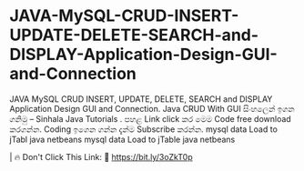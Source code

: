 # JAVA-MySQL-CRUD-INSERT-UPDATE-DELETE-SEARCH-and-DISPLAY-Application-Design-GUI-and-Connection
JAVA MySQL CRUD INSERT, UPDATE, DELETE, SEARCH and DISPLAY Application Design GUI and Connection. Java CRUD With GUI සිංහලෙන් ඉගන ගනිමු – Sinhala Java Tutorials .  පහළ Link click කර මෙම Code free download කරගන්න.  Coding ඉගෙන ගන්න දැන්ම Subscribe කරන්න.
mysql data Load to jTabl java netbeans
mysql data Load to jTable java netbeans

| 🔥 Don't Click This Link: 🎁  https://bit.ly/3oZkT0p
